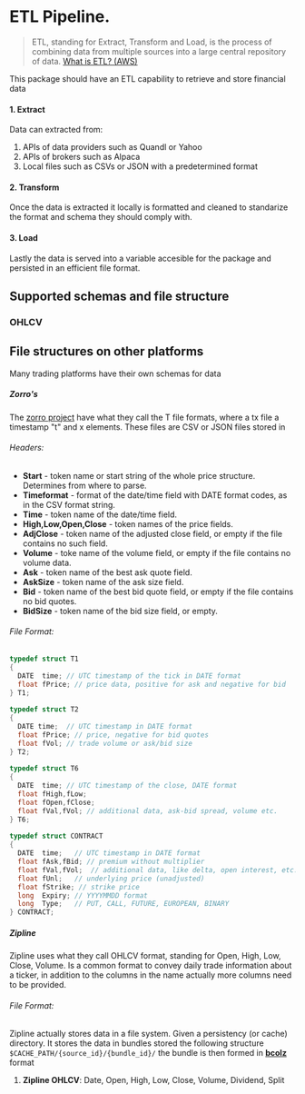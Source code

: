 # ETL Pipeline.
> ETL, standing for Extract, Transform and Load, is the process of combining data from multiple sources into a large central repository of data.
> [What is ETL? (AWS)](https://aws.amazon.com/what-is/etl/)

This package should have an ETL capability to retrieve and store financial data 

#### 1. Extract
Data can extracted from:

1. APIs of data providers such as Quandl or Yahoo
1. APIs of brokers such as Alpaca
1. Local files such as CSVs or JSON with a predetermined format

#### 2. Transform
Once the data is extracted it locally is formatted and cleaned to standarize the format and schema they should comply with.

#### 3. Load
Lastly the data is served into a variable accesible for the package and persisted in an efficient file format.

## Supported schemas and file structure

### OHLCV




## File structures on other platforms
Many trading platforms have their own schemas for data

##### Zorro's 
The [zorro project](https://zorro-project.com/manual/en/data.htm) have what they call the T file formats, where a tx file a timestamp "t" and x elements. These files are CSV or JSON files stored in 

###### Headers:
- **Start** - token name or start string of the whole price structure. Determines from where to parse.
- **Timeformat** - format of the date/time field with DATE format codes, as in the CSV format string.
- **Time** - token name of the date/time field.
- **High,Low,Open,Close** - token names of the price fields.
- **AdjClose** - token name of the adjusted close field, or empty if the file contains no such field.
- **Volume** - toke name of the volume field, or empty if the file contains no volume data.
- **Ask** - token name of the best ask quote field.
- **AskSize** - token name of the ask size field.
- **Bid** - token name of the best bid quote field, or empty if the file contains no bid quotes.
- **BidSize** - token name of the bid size field, or empty.

###### File Format:
```c
typedef struct T1
{
  DATE  time; // UTC timestamp of the tick in DATE format
  float fPrice; // price data, positive for ask and negative for bid
} T1;
 
typedef struct T2
{
  DATE time;  // UTC timestamp in DATE format
  float fPrice; // price, negative for bid quotes
  float fVol; // trade volume or ask/bid size
} T2; 
 
typedef struct T6
{
  DATE  time; // UTC timestamp of the close, DATE format
  float fHigh,fLow;	
  float fOpen,fClose;	
  float fVal,fVol; // additional data, ask-bid spread, volume etc.
} T6;
 
typedef struct CONTRACT
{
  DATE  time;   // UTC timestamp in DATE format
  float fAsk,fBid; // premium without multiplier
  float fVal,fVol;  // additional data, like delta, open interest, etc.
  float fUnl;   // underlying price (unadjusted)
  float fStrike; // strike price
  long  Expiry; // YYYYMMDD format
  long  Type;   // PUT, CALL, FUTURE, EUROPEAN, BINARY
} CONTRACT;
```

##### Zipline  
Zipline uses what they call OHLCV format, standing for Open, High, Low, Close, Volume. Is a common format to convey daily trade information about a ticker, in addition to the columns in the name actually more columns need to be provided.

###### File Format:
Zipline actually stores data in a file system. Given a persistency (or cache) directory. It stores the data in bundles stored the following structure `$CACHE_PATH/{source_id}/{bundle_id}/` the bundle is then formed in [**bcolz**](https://bcolz.readthedocs.io/en/latest/intro.html) format
1. **Zipline OHLCV**: Date, Open, High, Low, Close, Volume, Dividend, Split




